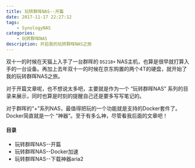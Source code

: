 ```yaml
---
title: 玩转群晖NAS--开篇
date: 2017-11-17 22:27:12
tags:
    - SynologyNAS
categories: 
    - 玩转群晖NAS
description: 开启我的玩转群晖NAS之旅
---
```


双十一的时候在天猫上入手了一台群晖的 `DS218+` NAS主机，也算是很早就打算入手的一台设备。再加上去年双十一的时候在京东购置的两个4T的硬盘，就开始了我的玩转群晖NAS之旅。

对于开篇文章呢，也不想说太多吧，主要就是作为一个 “玩转群晖NAS” 系列的目录来展示，同时也算是时刻的提醒自己还是要多写写笔记的。

对于群晖的“+”系列NAS，最值得把玩的一个功能就是支持的Docker套件了。Docker简直就是一个 “神器”。至于有多么神，尽管看我后面的文章吧！

#### 目录

* 玩转群晖NAS--开篇
* 玩转群晖NAS--Docker加速
* 玩转群晖NAS--下载神器aria2
